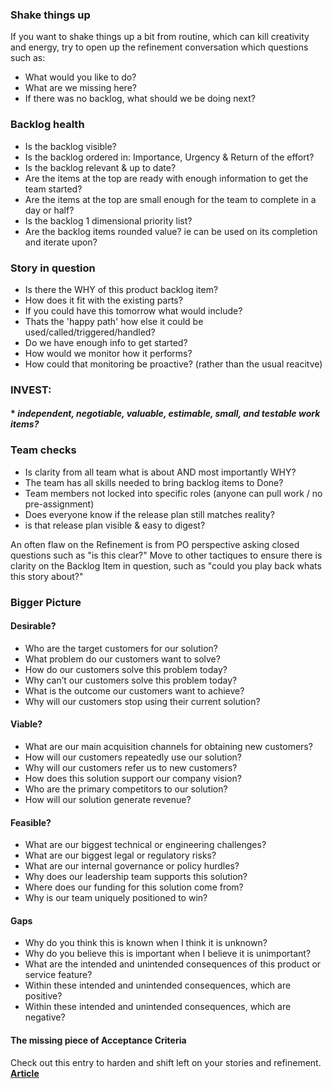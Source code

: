 
### Shake things up
If you want to shake things up a bit from routine, which can kill creativity and energy, try to open up the refinement conversation which questions such as:
* What would you like to do?
* What are we missing here?
* If there was no backlog, what should we be doing next?

### Backlog health
* Is the backlog visible?
* Is the backlog ordered in: Importance, Urgency & Return of the effort?
* Is the backlog relevant & up to date?
* Are the items at the top are ready with enough information to get the team started?
* Are the items at the top are small enough for the team to complete in a day or half?
* Is the backlog 1 dimensional priority list?
* Are the backlog items rounded value? ie can be used on its completion and iterate upon?

### Story in question
* Is there the WHY of this product backlog item?
* How does it fit with the existing parts?
* If you could have this tomorrow what would include?
* Thats the 'happy path' how else it could be used/called/triggered/handled?
* Do we have enough info to get started?
* How would we monitor how it performs?
* How could that monitoring be proactive? (rather than the usual reacitve)

### INVEST: 
#### * _independent, negotiable, valuable, estimable, small, and testable work items?_

### Team checks
* Is clarity from all team what is about AND most importantly WHY?
* The team has all skills needed to bring backlog items to Done?
* Team members not locked into specific roles (anyone can pull work / no pre-assignment)
* Does everyone know if the release plan still matches reality? 
* is that release plan visible & easy to digest?

An often flaw on the Refinement is from PO perspective asking closed questions such as "is this clear?" Move to other tactiques to ensure there is clarity on the Backlog Item in question, such as "could you play back whats this story about?"

### Bigger Picture
#### Desirable?
* Who are the target customers for our solution?
* What problem do our customers want to solve? 
* How do our customers solve this problem today?
* Why can’t our customers solve this problem today?
* What is the outcome our customers want to achieve?
* Why will our customers stop using their current solution?

#### Viable?
* What are our main acquisition channels for obtaining new customers?
* How will our customers repeatedly use our solution?
* Why will our customers refer us to new customers?
* How does this solution support our company vision?
* Who are the primary competitors to our solution?
* How will our solution generate revenue?

#### Feasible?
* What are our biggest technical or engineering challenges?
* What are our biggest legal or regulatory risks?
* What are our internal governance or policy hurdles?
* Why does our leadership team supports this solution?
* Where does our funding for this solution come from?
* Why is our team uniquely positioned to win?

#### Gaps
* Why do you think this is known when I think it is unknown?
* Why do you believe this is important when I believe it is unimportant?
* What are the intended and unintended consequences of this product or service feature?
* Within these intended and unintended consequences, which are positive?
* Within these intended and unintended consequences, which are negative?

#### The missing piece of Acceptance Criteria
Check out this entry to harden and shift left on your stories and refinement. [**Article**](https://www.linkedin.com/pulse/acceptance-criteria-missing-piece-ines-garcia/)

